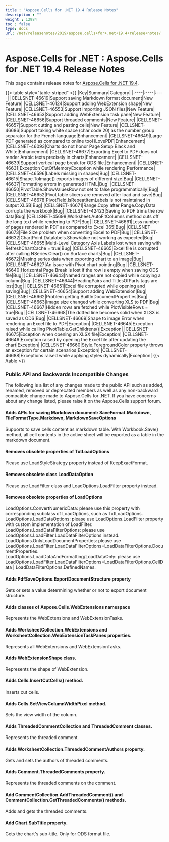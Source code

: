 ```yaml
---
title : "Aspose.Cells for .NET 19.4 Release Notes" 
description : "" 
weight : 12984 
toc : false
type: docs
url: /net/releasenotes/2019/aspose.cells+for+.net+19.4+release+notes/
---
```


# Aspose.Cells for .NET : Aspose.Cells for .NET 19.4 Release Notes


This page contains release notes for [Aspose.Cells for .NET 19.4](https://www.nuget.org/packages/Aspose.Cells/19.4.0).

{{< table style="table-striped" >}}
|Key|Summary|Category|
|:----|:----|:----|
|CELLSNET-46619|Support saving Markdown format document|New Feature|
|CELLSNET-46124|Support adding WebExtension shape|New Feature|
|CELLSNET-46553|Support importing JSON files|New Feature|
|CELLSNET-46653|Support adding WebExtension task pane|New Feature|
|CELLSNET-46656|Support threaded comments|New Feature|
|CELLSNET-46657|Support cutting and pasting cells|New Feature|
|CELLSNET-46686|Support taking white space (char code 20) as the number group separator for the French language|Enhancement|
|CELLSNET-46649|Large PDF generated as compared to online tool iLovePDF|Enhancement|
|CELLSNET-46093|Charts do not honor Page Setup Black and White|Enhancement|
|CELLSNET-46677|Exporting Excel to PDF does not render Arabic texts precisely in charts|Enhancement|
|CELLSNET-46639|Support vertical page break for ODS file.|Enhancement|
|CELLSNET-46631|Exception OutOfMemoryException while rendering|Performance|
|CELLSNET-46596|Labels missing in shapes|Bug|
|CELLSNET-46615|Shape.ToImage() exports images of different size|Bug|
|CELLSNET-46637|Formatting errors in generated HTML|Bug|
|CELLSNET-46650|PivotTable.ShowValuesRow not set to false programmatically|Bug|
|CELLSNET-46652|Pivot table slicers are removed after load and save|Bug|
|CELLSNET-46678|PivotField.IsRepeatItemLabels is not maintained in output XLSB|Bug|
|CELLSNET-46671|Range.Copy after Range.CopyData corrupts the workbook|Bug|
|CELLSNET-42423|Saving to PDF trims the row data|Bug|
|CELLSNET-45698|Worksheet.AutoFitColumns method cuts off the long text while rendering to PDF|Bug|
|CELLSNET-46661|Less number of pages rendered in PDF as compared to Excel 365|Bug|
|CELLSNET-46673|File Size problem when converting Excel to PDF|Bug|
|CELLSNET-46632|ChartPoint.Datalabels.ShowValue not working as expected|Bug|
|CELLSNET-46655|Multi-Level Category Axis Labels lost when saving with RefreshChartCache = true|Bug|
|CELLSNET-46665|Excel file is corrupted after calling NSeries.Clear() on Surface charts|Bug|
|CELLSNET-46672|Missing series data when exporting chart to an image|Bug|
|CELLSNET-46627|An issue with Pivot chart pointing|Bug|
|CELLSNET-46640|Horizontal Page Break is lost if the row is empty when saving ODS file|Bug|
|CELLSNET-46643|Named ranges are not copied while copying a column|Bug|
|CELLSNET-46644|HeadingPairs and TitlesOfParts tags are lost|Bug|
|CELLSNET-46651|Excel file corrupted while opening and saving|Bug|
|CELLSNET-46654|Support adding WebExtension|Bug|
|CELLSNET-46662|Problem getting BuiltInDocumentProperties|Bug|
|CELLSNET-46663|Image size changed while converting XLS to PDF|Bug|
|CELLSNET-46667|Hidden rows are fetched while PlotVisibleRows = true|Bug|
|CELLSNET-46668|The dotted line becomes solid when XLSX is saved as ODS|Bug|
|CELLSNET-46669|Shape to image Error when rendering an Excel file to PDF|Exception|
|CELLSNET-46645|Exception raised while calling PivotTable.GetChildrens()|Exception|
|CELLSNET-46675|Exception when opening an XLSX file|Exception|
|CELLSNET-46646|Exception raised by opening the Excel file after updating the chart|Exception|
|CELLSNET-46660|Style.ForegroundColor property throws an exception for certain scenarios|Exception|
|CELLSNET-46688|Exceptions raised while applying styles dynamically|Exception|
{{< /table >}}

### Public API and Backwards Incompatible Changes

The following is a list of any changes made to the public API such as added, renamed, removed or deprecated members as well as any non-backward compatible change made to Aspose.Cells for .NET. If you have concerns about any change listed, please raise it on the Aspose.Cells support forum.

#### Adds APIs for saving Markdown document: SaveFormat.Markdown, FileFormatType.Markdown, MarkdownSaveOptions

Supports to save cells content as markdown table. With Workbook.Save() method, all cell contents in the active sheet will be exported as a table in the markdown document.

#### Removes obsolete properties of TxtLoadOptions

Please use LoadStyleStrategy property instead of KeepExactFormat.

#### Removes obsolete class LoadDataOption

Please use LoadFilter class and LoadOptions.LoadFilter property instead.

#### Removes obsolete properties of LoadOptions

LoadOptions.ConvertNumericData: please use this property with corresponding subclass of LoadOptions, such as TxtLoadOptions.  
LoadOptions.LoadDataOptions: please use LoadOptions.LoadFilter property with custom implementation of LoadFilter.  
LoadOptions.LoadDataFilterOptions: please use LoadOptions.LoadFilter.LoadDataFilterOptions instead.  
LoadOptions.OnlyLoadDocumentProperties: please use LoadOptions.LoadFilter.LoadDataFilterOptions=LoadDataFilterOptions.DocumentProperties.  
LoadOptions.LoadDataAndFormatting/LoadDataOnly: please use LoadOptions.LoadFilter.LoadDataFilterOptions=LoadDataFilterOptions.CellData | LoadDataFilterOptions.DefinedNames.

#### Adds PdfSaveOptions.ExportDocumentStructure property

Gets or sets a value determining whether or not to export document structure.

#### Adds classes of Aspose.Cells.WebExtensions namespace

Represents the WebExtensions and WebExtensionTasks.

#### Adds WorksheetCollection.WebExtensions and WorksheetCollection.WebExtensionTaskPanes properties.

Represents all WebExtensions and WebExtensionTasks. 

#### Adds WebExtensionShape class.

Represents the shape of WebExtension.

#### Adds Cells.InsertCutCells() method.

Inserts cut cells.

#### Adds Cells.SetViewColumnWidthPixel method.

Sets the view width of the column.

#### Adds ThreadedCommentCollection and ThreadedComment classes.

Represents the threaded comment. 

#### Adds WorksheetCollection.ThreadedCommentAuthors property.

Gets and sets the authors of threaded comments.

#### Adds Comment.ThreadedComments property.

Represents the threaded comments on the comment.

#### Add CommentCollection.AddThreadedComment() and CommentCollection.GetThreadedComments() methods.

Adds and gets the threaded comments.

#### Add Chart.SubTitle property.

Gets the chart's sub-title. Only for ODS format file.

